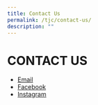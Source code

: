 ```yaml
---
title: Contact Us
permalink: /tjc/contact-us/
description: ""
---
```


# CONTACT US

*   [Email](mailto:temasek_jc@moe.edu.sg)
*   <a href="https://www.facebook.com/Temasek.Junior.College/" target="_blank">Facebook</a>
*   <a href="https://www.instagram.com/temasekjc/" target="_blank">Instagram</a>